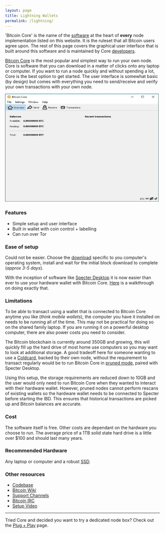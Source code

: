```yaml
---
layout: page
title: Lightning Wallets
permalink: /lightning/
---
```


'Bitcoin Core' is the name of the [software](https://github.com/bitcoin/bitcoin) at the heart of **every** node implementation listed on this website. It is the ruleset that all Bitcoin users agree upon. The rest of this page covers the graphical user interface that is built around this software and is maintained by Core [developers](https://github.com/bitcoin/bitcoin/graphs/contributors).  

[Bitcoin Core](https://bitcoincore.org/) is the most popular and simplest way to run your own node. Core is software that you can download in a matter of clicks onto any laptop or computer. If you want to run a node quickly and without spending a lot, Core is the best option to get started. The user interface is somewhat basic (by design) but comes with everything you need to send/receive and verify your own transactions with your own node.

<img src="https://raw.githubusercontent.com/BitcoinQnA/node-guide/master/images/photo_2020-10-25_16-27-15.jpg" class=responsive width="500" height="350" maxheight="350">


### Features

* Simple setup and user interface
* Built in wallet with coin control + labelling
* Can run over Tor

### Ease of setup

Could not be easier. Choose the [download](https://bitcoin.org/en/download) specific to you computer's operating system, install and wait for the initial block download to complete (*approx 3-5 days*).

With the inception of software like [Specter Desktop](https://github.com/cryptoadvance/specter-desktop) it is now easier than ever to use your hardware wallet with Bitcoin Core. [Here](https://www.youtube.com/watch?v=4koKF2MDXtk) is a walkthrough on doing exactly that.

### Limitations

To be able to transact using a wallet that is connected to Bitcoin Core anytime you like (*think mobile wallets*), the computer you have it installed on needs to be running all of the time. This may not be practical for doing so on the shared family laptop. If you are running it on a powerful desktop computer, there are also power costs you need to consider.

The Bitcoin blockchain is currently around 350GB and growing, this will quickly fill up the hard drive of most home use computers so you may want to look at additional storage. A good tradeoff here for someone wanting to use a [Coldcard](https://coldcardwallet.com/), backed by their own node, without the requirement to transact regularly would be to run Bitcoin Core in [pruned mode](https://bitcoin.org/en/full-node#reduce-storage), paired with Specter Desktop. 

Using this setup, the storage requirements are reduced down to 10GB and the user would only need to run Bitcoin Core when they wanted to interact with their hardware wallet. However, pruned nodes cannot perform rescans of existing wallets so the hardware wallet needs to be connected to Specter before starting the IBD. This ensures that historical transactions are picked up and Bitcoin balances are accurate.

### Cost

The software itself is free. Other costs are dependant on the hardware you choose to run. The average price of a 1TB solid state hard drive is a little over $100 and should last many years.

### Recommended Hardware

Any laptop or computer and a robust [SSD](https://www.amazon.com/SAMSUNG-Portable-SSD-1TB-MU-PC1T0H/dp/B0874YJP92/ref=sr_1_3?dchild=1&keywords=samsung+1tb+ssd+t5&qid=1603541969&sr=8-3).


### Other resources

* [Codebase](https://github.com/bitcoin/bitcoin)
* [Bitcoin Wiki](https://en.bitcoin.it/wiki/Help:Installing_Bitcoin_Core)
* [Support Channels](https://bitcoin.org/en/bitcoin-core/help)
* [Bitcoin IRC](https://bitcoin.org/en/bitcoin-core/help#live)
* [Setup Video](https://www.youtube.com/watch?v=xc_TxlByxeY)

***

Tried Core and decided you want to try a dedicated node box? Check out the [Plug + Play](/plug-and-play/) page.

